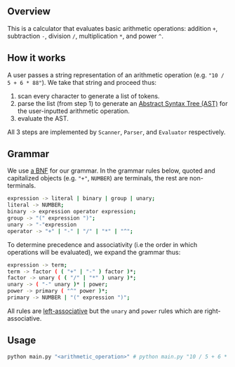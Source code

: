 ## Overview
This is a calculator that evaluates basic arithmetic operations: addition `+`, subtraction `-`, division `/`, multiplication `*`, and power `^`.

## How it works
A user passes a string representation of an arithmetic operation (e.g. `"10 / 5 + 6 * 88"`). We take that string and proceed thus:
1. scan every character to generate a list of tokens. 
2. parse the list (from step 1) to generate an [Abstract Syntax Tree (AST)](https://en.wikipedia.org/wiki/Abstract_syntax_tree) for the user-inputted arithmetic operation.
3. evaluate the AST. 

All 3 steps are implemented by `Scanner`, `Parser`, and `Evaluator` respectively.

## Grammar
We use [a BNF](https://en.wikipedia.org/wiki/Backus%E2%80%93Naur_form) for our grammar. In the grammar rules below, quoted and capitalized objects (e.g. `"+"`, `NUMBER`) are terminals, the rest are non-terminals.
```sh
expression -> literal | binary | group | unary;
literal -> NUMBER;
binary -> expression operator expression;
group -> "(" expression ")";
unary -> "-"expression
operator -> "+" | "-" | "/" | "*" | "^";
```

To determine precedence and associativity (i.e the order in which operations will be evaluated), we expand the grammar thus:
```sh
expression -> term;
term -> factor ( ( "+" | "-" ) factor )*;
factor -> unary ( ( "/" | "*" ) unary )*;
unary -> ( "-" unary )* | power;
power -> primary ( "^" power )*;
primary -> NUMBER | "(" expression ")";
```

All rules are [left-associative](https://en.wikipedia.org/wiki/Operator_associativity) but the `unary` and `power` rules which are right-associative.

## Usage
```sh
python main.py "<arithmetic_operation>" # python main.py "10 / 5 + 6 * 88"
```

